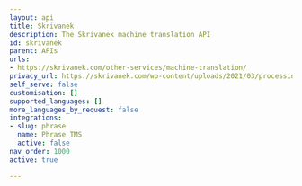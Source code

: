 ```yaml
---
layout: api
title: Skrivanek
description: The Skrivanek machine translation API
id: skrivanek
parent: APIs
urls:
- https://skrivanek.com/other-services/machine-translation/
privacy_url: https://skrivanek.com/wp-content/uploads/2021/03/processing-and-protection-of-personal-data-in-skrivanek-0.pdf
self_serve: false
customisation: []
supported_languages: []
more_languages_by_request: false
integrations:
- slug: phrase
  name: Phrase TMS
  active: false
nav_order: 1000
active: true

---
```


